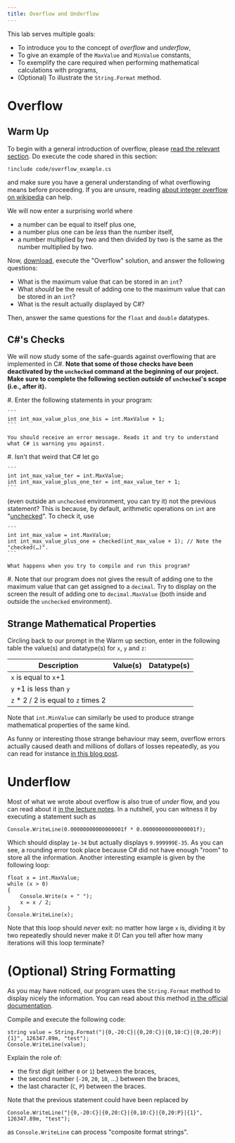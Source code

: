 ```yaml
---
title: Overflow and Underflow
---
```



This lab serves multiple goals:

- To introduce you to the concept of _overflow_ and _underflow_,
- To give an example of the `MaxValue` and `MinValue` constants,
- To exemplify the care required when performing mathematical calculations with programs,
- (Optional) To illustrate the `String.Format` method.

# Overflow

## Warm Up

To begin with a general introduction of overflow, please [read the relevant section](https://csci-1301.github.io/book.html#overflow).
Do execute the code shared in this section:

```
!include code/overflow_example.cs
```
    
and make sure you have a general understanding of what overflowing means before proceeding.
If you are unsure, reading [about integer overflow on wikipedia](https://en.wikipedia.org/wiki/Integer_overflow) can help.

We will now enter a surprising world where

- a number can be equal to itself plus one,
- a number plus one can be _less_ than the number itself,
- a number multiplied by two and then divided by two is the same as the number multiplied by two.

Now, [download](Overflow.zip), execute the "Overflow" solution, and answer the following questions:

- What is the maximum value that can be stored in an `int`?
- What _should_ be the result of adding one to the maximum value that can be stored in an `int`?
- What is the result actually displayed by C#?

Then, answer the same questions for the `float` and `double` datatypes.

## C#'s Checks

We will now study some of the safe-guards against overflowing that are implemented in C#.
**Note that some of those checks have been deactivated by the `unchecked` command at the beginning of our project. Make sure to complete the following section _outside_ of `unchecked`'s scope (i.e., after it).**

#.  Enter the following statements in your program:

    ```
    int int_max_value_plus_one_bis = int.MaxValue + 1;
    ```
    
    You should receive an error message. Reads it and try to understand what C# is warning you against. 
   
#. Isn't that weird that C# let go 
    
    ```
    int int_max_value_ter = int.MaxValue;
    int int_max_value_plus_one_ter = int_max_value_ter + 1;
    ```
   
   (even outside an `unchecked` environment, you can try it) not the previous statement? This is because, by default, arithmetic operations on `int` are "[unchecked](https://learn.microsoft.com/en-us/dotnet/csharp/language-reference/statements/checked-and-unchecked)". To check it, use 
   
    ```
    int int_max_value = int.MaxValue; 
    int int_max_value_plus_one = checked(int_max_value + 1); // Note the "checked(…)".
    ```
    
    What happens when you try to compile and run this program?
    
#. Note that our program does not gives the result of adding one to the maximum value that can get assigned to a `decimal`. Try to display on the screen the result of adding one to `decimal.MaxValue` (both inside and outside the `unchecked` environment).

## Strange Mathematical Properties

Circling back to our prompt in the Warm up section, enter in the following table the value(s) and datatype(s) for `x`, `y` and `z`:

Description | Value(s) | Datatype(s) 
---------------- | ----- | -----
`x` is equal to `x`+1 | | 
`y` +1 is less than `y` | |
`z` * 2 / 2 is equal to `z` times 2 | | 

Note that `int.MinValue` can similarly be used to produce strange mathematical properties of the same kind.

As funny or interesting those strange behaviour may seem, overflow errors actually caused death and millions of dollars of losses repeatedly, as you can read for instance [in this blog post](https://medium.com/@jollyfish/integer-overflow-underflow-and-floating-point-imprecision-6ba869a99033#73a3).

# Underflow

Most of what we wrote about overflow is also true of _under_ flow, and you can read about it [in the lecture notes](https://csci-1301.github.io/book.html#underflow).
In a nutshell, you can witness it by executing a statement such as

```
Console.WriteLine(0.00000000000000001f * 0.00000000000000001f);
```

Which should display `1e-34` but actually displays `9.999999E-35`. As you can see, a rounding error took place because C# did not have enough "room" to store all the information.
Another interesting example is given by the following loop:

```
float x = int.MaxValue;
while (x > 0)
{
    Console.Write(x + " ");
    x = x / 2;
}
Console.WriteLine(x);
```

Note that this loop should _never_ exit: no matter how large `x` is, dividing it by two repeatedly should never make it $0$!
Can you tell after how many iterations will this loop terminate?

# (Optional) String Formatting

As you may have noticed, our program uses the `String.Format` method to display nicely the information.
You can read about this method [in the official documentation](https://learn.microsoft.com/en-us/dotnet/api/system.string.format?view=net-7.0#the-format-method-in-brief).

Compile and execute the following code:

```
string value = String.Format("|{0,-20:C}|{0,20:C}|{0,10:C}|{0,20:P}|{1}", 126347.89m, "test");
Console.WriteLine(value);
```

Explain the role of:

- the first digit (either `0` or `1`) between the braces,
- the second number (`-20`, `20`, `10`, …) between the braces,
- the last character (`C`, `P`) between the braces.

Note that the previous statement could have been replaced by

```
Console.WriteLine("|{0,-20:C}|{0,20:C}|{0,10:C}|{0,20:P}|{1}", 126347.89m, "test");
```

as `Console.WriteLine` can process "composite format strings".
